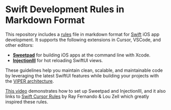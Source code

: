 # Swift Development Rules in Markdown Format

This repository includes a [rules](swiftrules.md) file in markdown format for [Swift](https://www.swift.org) iOS app development. It supports the following extensions in Cursor, VSCode, and other editors:

- **[Sweetpad](https://sweetpad.hyzyla.dev)** for building iOS apps at the command line with Xcode.
- **[InjectionIII](https://github.com/johnno1962/InjectionIII)** for hot reloading SwiftUI views.

These guidelines help you maintain clean, scalable, and maintainable code by leveraging the latest SwiftUI features while building your projects with the [VIPER architecture](https://medium.com/@pinarkocak/understanding-viper-pattern-619fa9a0b1f1). 

[This video](https://www.youtube.com/watch?v=s7BVmsZSmWQ) demonstrates how to set up Sweetpad and InjectionIII, and it also links to [Swift Cursor Rules](https://www.rayfernando.ai/swift-cursor-rules) by Ray Fernando & Lou Zell which greatly inspired these rules.
